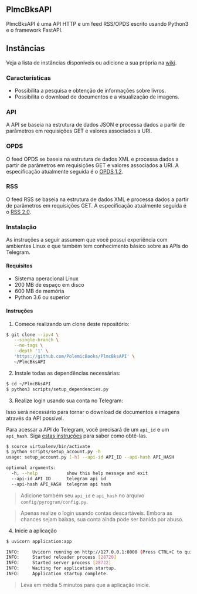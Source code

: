 ## PlmcBksAPI

PlmcBksAPI é uma API HTTP e um feed RSS/OPDS escrito usando Python3 e o framework FastAPI.

## Instâncias

Veja a lista de instâncias disponíveis ou adicione a sua própria na [wiki](https://github.com/PolemicBooks/PlmcBksAPI/wiki/Instâncias).

### Características

* Possibilita a pesquisa e obtenção de informações sobre livros.
* Possibilita o download de documentos e a visualização de imagens.

### API

A API se baseia na estrutura de dados JSON e processa dados a partir de parâmetros em requisições GET e valores associados a URI.

### OPDS

O feed OPDS se baseia na estrutura de dados XML e processa dados a partir de parâmetros em requisições GET e valores associados a URI. A especificação atualmente seguida é o [OPDS 1.2](https://specs.opds.io/opds-1.2).

### RSS

O feed RSS se baseia na estrutura de dados XML e processa dados a partir de parâmetros em requisições GET. A especificação atualmente seguida é o [RSS 2.0](https://validator.w3.org/feed/docs/rss2.html).

### Instalação

As instruções a seguir assumem que você possui experiência com ambientes Linux e que também tem conhecimento básico sobre as APIs do Telegram.

#### Requisitos

- Sistema operacional Linux
- 200 MB de espaço em disco
- 600 MB de memória
- Python 3.6 ou superior

#### Instruções
 
 1. Comece realizando um clone deste repositório:
 
 ```bash
$ git clone --ipv4 \
    --single-branch \
    --no-tags \
    --depth '1' \
    'https://github.com/PolemicBooks/PlmcBksAPI' \
    ~/PlmcBksAPI
```

2. Instale todas as dependências necessárias:

```bash
$ cd ~/PlmcBksAPI
$ python3 scripts/setup_dependencies.py
```

3. Realize login usando sua conta no Telegram:

Isso será necessário para tornar o download de documentos e imagens através da API possível.

Para acessar a API do Telegram, você precisará de um `api_id` e um `api_hash`. Siga [estas instruções](https://core.telegram.org/api/obtaining_api_id#obtaining-api-id) para saber como obtê-las.

```bash
$ source virtualenv/bin/activate
$ python scripts/setup_account.py -h
usage: setup_account.py [-h] --api-id API_ID --api-hash API_HASH

optional arguments:
  -h, --help           show this help message and exit
  --api-id API_ID      telegram api id
  --api-hash API_HASH  telegram api hash
```

> Adicione também seu `api_id` e `api_hash` no arquivo `config/pyrogram/config.py`.

> Apenas realize o login usando contas descartáveis. Embora as chances sejam baixas, sua conta ainda pode ser banida por abuso.

4. Inicie a aplicação

```bash
$ uvicorn application:app

INFO:     Uvicorn running on http://127.0.0.1:8000 (Press CTRL+C to quit)
INFO:     Started reloader process [28720]
INFO:     Started server process [28722]
INFO:     Waiting for application startup.
INFO:     Application startup complete.
```

> Leva em média 5 minutos para que a aplicação inicie.